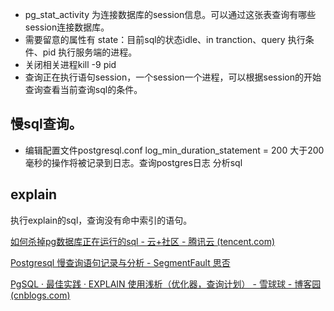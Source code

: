 + pg_stat_activity 为连接数据库的session信息。可以通过这张表查询有哪些session连接数据库。
+ 需要留意的属性有 state：目前sql的状态idle、in tranction、query 执行条件、pid 执行服务端的进程。
+ 关闭相关进程kill -9 pid
+ 查询正在执行语句session，一个session一个进程，可以根据session的开始查询查看当前查询sql的条件。

## 慢sql查询。

+ 编辑配置文件postgresql.conf  log_min_duration_statement = 200 大于200毫秒的操作将被记录到日志。查询postgres日志  分析sql

  

## explain

执行explain的sql，查询没有命中索引的语句。

[如何杀掉pg数据库正在运行的sql - 云+社区 - 腾讯云 (tencent.com)](https://cloud.tencent.com/developer/article/1555355)

[Postgresql 慢查询语句记录与分析 - SegmentFault 思否](https://segmentfault.com/a/1190000040711031)

[PgSQL · 最佳实践 · EXPLAIN 使用浅析（优化器，查询计划） - 雪球球 - 博客园 (cnblogs.com)](https://www.cnblogs.com/xueqiuqiu/articles/10999863.html)